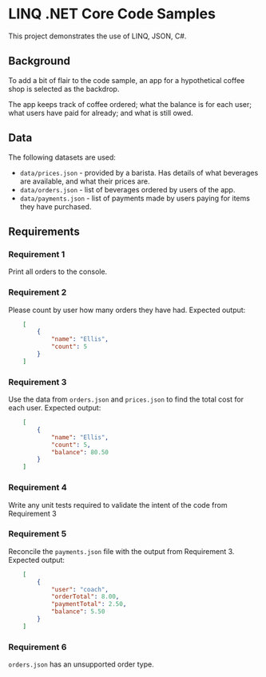 # LINQ .NET Core Code Samples

This project demonstrates the use of LINQ, JSON, C#.

## Background

To add a bit of flair to the code sample, an app for a hypothetical coffee shop is selected as the backdrop. 

The app keeps track of coffee ordered; what the balance is for each user; what users have paid for already; and what is still owed.

## Data

The following datasets are used:

- `data/prices.json` - provided by a barista. Has details of what beverages are available, and what their prices are.
- `data/orders.json` - list of beverages ordered by users of the app.
- `data/payments.json` - list of payments made by users paying for items they have purchased.

## Requirements

### Requirement 1

Print all orders to the console.

### Requirement 2

Please count by user how many orders they have had.  Expected output:
```JSON
    [
        {
            "name": "Ellis",
            "count": 5
        }
    ]
```

### Requirement 3

Use the data from `orders.json` and `prices.json` to find the total cost for each user.  Expected output:

```JSON
    [
        {
            "name": "Ellis",
            "count": 5,
            "balance": 80.50
        }
    ]
```

### Requirement 4

Write any unit tests required to validate the intent of the code from Requirement 3

### Requirement 5

Reconcile the `payments.json` file with the output from Requirement 3.  Expected output:
```JSON
    [
        {
            "user": "coach",
            "orderTotal": 8.00,
            "paymentTotal": 2.50,
            "balance": 5.50
        }
    ]
```

### Requirement 6

`orders.json` has an unsupported order type.

